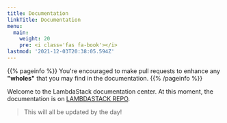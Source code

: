 ```yaml
---
title: Documentation
linkTitle: Documentation
menu:
  main:
    weight: 20
    pre: <i class='fas fa-book'></i>
lastmod: '2021-12-03T20:38:05.594Z'
---
```


{{% pageinfo %}}
You're encouraged to make pull requests to enhance any __"wholes"__ that you may find in the documentation.
{{% /pageinfo %}}

Welcome to the LambdaStack documentation center. At this moment, the documentation is on [LAMBDASTACK REPO](https://github.com/lambdastack/lambdastack).

>This will all be updated by the day!

